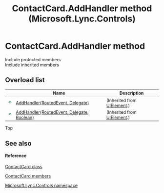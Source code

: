 ﻿---
title: ContactCard.AddHandler method  (Microsoft.Lync.Controls)
TOCTitle: 'AddHandler method '
ms:assetid: Overload:Microsoft.Lync.Controls.ContactCard.AddHandler_DI_3_UC_OCS14MrefLyncWPF
ms:mtpsurl: https://msdn.microsoft.com/en-us/library/microsoft.lync.controls.contactcard.addhandler_di_3_uc_ocs14mreflyncwpf(v=office.15)
ms:contentKeyID: 48601481
ms.date: 07/28/2014
mtps_version: v=office.15
f1_keywords:
- Microsoft.Lync.Controls.ContactCard.AddHandler
dev_langs:
- CSharp
- JScript
- VB
- other
---

# ContactCard.AddHandler method

Include protected members  
Include inherited members  

## Overload list

<table>
<thead>
<tr class="header">
<th> </th>
<th>Name</th>
<th>Description</th>
</tr>
</thead>
<tbody>
<tr class="odd">
<td><img src="images/Hh347903.pubmethod(Office.15).gif" title="Public method" alt="Public method" /></td>
<td><a href="http://msdn2.microsoft.com/en-us/library/ms598898">AddHandler(RoutedEvent, Delegate)</a></td>
<td>(Inherited from <a href="http://msdn2.microsoft.com/en-us/library/ms590078">UIElement</a>.)</td>
</tr>
<tr class="even">
<td><img src="images/Hh347903.pubmethod(Office.15).gif" title="Public method" alt="Public method" /></td>
<td><a href="http://msdn2.microsoft.com/en-us/library/ms598899">AddHandler(RoutedEvent, Delegate, Boolean)</a></td>
<td>(Inherited from <a href="http://msdn2.microsoft.com/en-us/library/ms590078">UIElement</a>.)</td>
</tr>
</tbody>
</table>


Top

## See also

#### Reference

[ContactCard class](contactcard-class-microsoft-lync-controls_1.md)

[ContactCard members](contactcard-members-microsoft-lync-controls_1.md)

[Microsoft.Lync.Controls namespace](microsoft-lync-controls-namespace_1.md)

